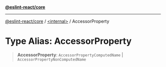 [**@eslint-react/core**](../../README.md)

***

[@eslint-react/core](../../README.md) / [\<internal\>](../README.md) / AccessorProperty

# Type Alias: AccessorProperty

> **AccessorProperty**: `AccessorPropertyComputedName` \| `AccessorPropertyNonComputedName`
